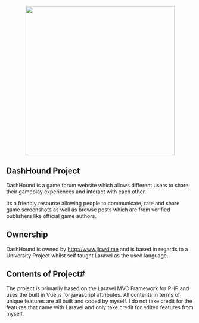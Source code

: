 <p align="center"><img src="https://www.jlcwd.me/img/dashhound.jpg" width="400"></p>


## DashHound Project

DashHound is a game forum website which allows different users to share their gameplay experiences and interact with each other.

Its a friendly resource allowing people to communicate, rate and share game screenshots as well as browse posts which are from verified publishers like official game authors.

## Ownership

DashHound is owned by http://www.jlcwd.me and is based in regards to a University Project whilst self taught Laravel as the used language.

## Contents of Project#

The project is primarily based on the Laravel MVC Framework for PHP and uses the built in Vue.js for javascript attributes. All contents in terms of unique features are all built and coded by myself. I do not take credit for the features that came with Laravel and only take credit for edited features from myself.